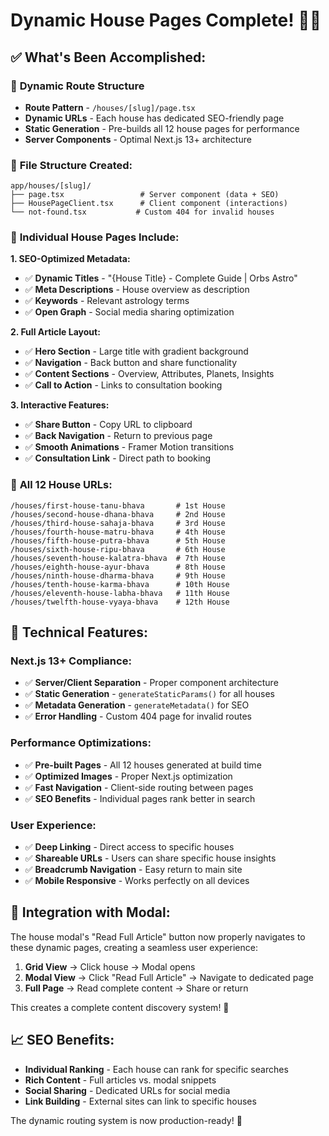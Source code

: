 # Dynamic House Pages Complete! 🔗✨

## ✅ **What's Been Accomplished:**

### 🚀 **Dynamic Route Structure**
- **Route Pattern** - `/houses/[slug]/page.tsx`
- **Dynamic URLs** - Each house has dedicated SEO-friendly page
- **Static Generation** - Pre-builds all 12 house pages for performance
- **Server Components** - Optimal Next.js 13+ architecture

### 📁 **File Structure Created:**
```
app/houses/[slug]/
├── page.tsx                 # Server component (data + SEO)
├── HousePageClient.tsx      # Client component (interactions)
└── not-found.tsx           # Custom 404 for invalid houses
```

### 🎯 **Individual House Pages Include:**

**1. SEO-Optimized Metadata:**
- ✅ **Dynamic Titles** - "{House Title} - Complete Guide | Orbs Astro"
- ✅ **Meta Descriptions** - House overview as description
- ✅ **Keywords** - Relevant astrology terms
- ✅ **Open Graph** - Social media sharing optimization

**2. Full Article Layout:**
- ✅ **Hero Section** - Large title with gradient background
- ✅ **Navigation** - Back button and share functionality
- ✅ **Content Sections** - Overview, Attributes, Planets, Insights
- ✅ **Call to Action** - Links to consultation booking

**3. Interactive Features:**
- ✅ **Share Button** - Copy URL to clipboard
- ✅ **Back Navigation** - Return to previous page
- ✅ **Smooth Animations** - Framer Motion transitions
- ✅ **Consultation Link** - Direct path to booking

### 🔗 **All 12 House URLs:**
```
/houses/first-house-tanu-bhava       # 1st House
/houses/second-house-dhana-bhava     # 2nd House
/houses/third-house-sahaja-bhava     # 3rd House
/houses/fourth-house-matru-bhava     # 4th House
/houses/fifth-house-putra-bhava      # 5th House
/houses/sixth-house-ripu-bhava       # 6th House
/houses/seventh-house-kalatra-bhava  # 7th House
/houses/eighth-house-ayur-bhava      # 8th House
/houses/ninth-house-dharma-bhava     # 9th House
/houses/tenth-house-karma-bhava      # 10th House
/houses/eleventh-house-labha-bhava   # 11th House
/houses/twelfth-house-vyaya-bhava    # 12th House
```

## 🌟 **Technical Features:**

### **Next.js 13+ Compliance:**
- ✅ **Server/Client Separation** - Proper component architecture
- ✅ **Static Generation** - `generateStaticParams()` for all houses
- ✅ **Metadata Generation** - `generateMetadata()` for SEO
- ✅ **Error Handling** - Custom 404 page for invalid routes

### **Performance Optimizations:**
- ✅ **Pre-built Pages** - All 12 houses generated at build time
- ✅ **Optimized Images** - Proper Next.js optimization
- ✅ **Fast Navigation** - Client-side routing between pages
- ✅ **SEO Benefits** - Individual pages rank better in search

### **User Experience:**
- ✅ **Deep Linking** - Direct access to specific houses
- ✅ **Shareable URLs** - Users can share specific house insights
- ✅ **Breadcrumb Navigation** - Easy return to main site
- ✅ **Mobile Responsive** - Works perfectly on all devices

## 🎯 **Integration with Modal:**

The house modal's "Read Full Article" button now properly navigates to these dynamic pages, creating a seamless user experience:

1. **Grid View** → Click house → Modal opens
2. **Modal View** → Click "Read Full Article" → Navigate to dedicated page
3. **Full Page** → Read complete content → Share or return

This creates a complete content discovery system! 🌟

## 📈 **SEO Benefits:**

- **Individual Ranking** - Each house can rank for specific searches
- **Rich Content** - Full articles vs. modal snippets
- **Social Sharing** - Dedicated URLs for social media
- **Link Building** - External sites can link to specific houses

The dynamic routing system is now production-ready! 🚀